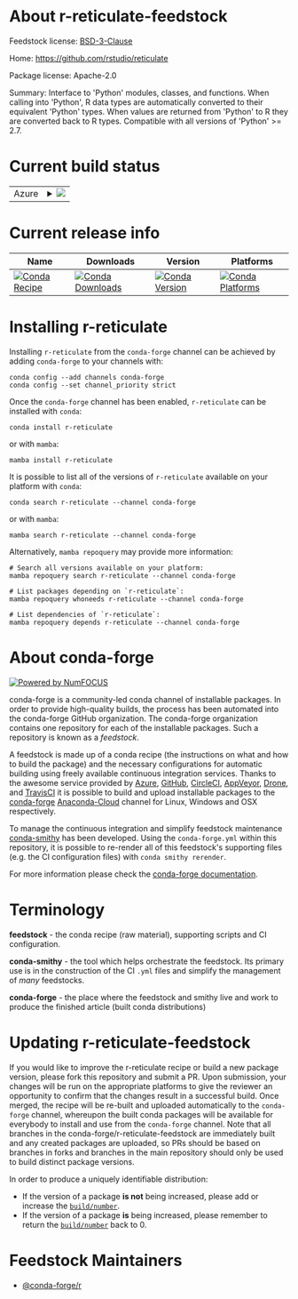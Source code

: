 About r-reticulate-feedstock
============================

Feedstock license: [BSD-3-Clause](https://github.com/conda-forge/r-reticulate-feedstock/blob/main/LICENSE.txt)

Home: https://github.com/rstudio/reticulate

Package license: Apache-2.0

Summary: Interface to 'Python' modules, classes, and functions. When calling into 'Python', R data types are automatically converted to their equivalent 'Python' types. When values are returned from 'Python' to R they are converted back to R types. Compatible with all versions of 'Python' >= 2.7.

Current build status
====================


<table>
    
  <tr>
    <td>Azure</td>
    <td>
      <details>
        <summary>
          <a href="https://dev.azure.com/conda-forge/feedstock-builds/_build/latest?definitionId=1538&branchName=main">
            <img src="https://dev.azure.com/conda-forge/feedstock-builds/_apis/build/status/r-reticulate-feedstock?branchName=main">
          </a>
        </summary>
        <table>
          <thead><tr><th>Variant</th><th>Status</th></tr></thead>
          <tbody><tr>
              <td>linux_64_r_base3.6</td>
              <td>
                <a href="https://dev.azure.com/conda-forge/feedstock-builds/_build/latest?definitionId=1538&branchName=main">
                  <img src="https://dev.azure.com/conda-forge/feedstock-builds/_apis/build/status/r-reticulate-feedstock?branchName=main&jobName=linux&configuration=linux%20linux_64_r_base3.6" alt="variant">
                </a>
              </td>
            </tr><tr>
              <td>linux_64_r_base4.0</td>
              <td>
                <a href="https://dev.azure.com/conda-forge/feedstock-builds/_build/latest?definitionId=1538&branchName=main">
                  <img src="https://dev.azure.com/conda-forge/feedstock-builds/_apis/build/status/r-reticulate-feedstock?branchName=main&jobName=linux&configuration=linux%20linux_64_r_base4.0" alt="variant">
                </a>
              </td>
            </tr><tr>
              <td>linux_64_r_base4.1</td>
              <td>
                <a href="https://dev.azure.com/conda-forge/feedstock-builds/_build/latest?definitionId=1538&branchName=main">
                  <img src="https://dev.azure.com/conda-forge/feedstock-builds/_apis/build/status/r-reticulate-feedstock?branchName=main&jobName=linux&configuration=linux%20linux_64_r_base4.1" alt="variant">
                </a>
              </td>
            </tr><tr>
              <td>linux_aarch64_r_base4.0</td>
              <td>
                <a href="https://dev.azure.com/conda-forge/feedstock-builds/_build/latest?definitionId=1538&branchName=main">
                  <img src="https://dev.azure.com/conda-forge/feedstock-builds/_apis/build/status/r-reticulate-feedstock?branchName=main&jobName=linux&configuration=linux%20linux_aarch64_r_base4.0" alt="variant">
                </a>
              </td>
            </tr><tr>
              <td>linux_aarch64_r_base4.1</td>
              <td>
                <a href="https://dev.azure.com/conda-forge/feedstock-builds/_build/latest?definitionId=1538&branchName=main">
                  <img src="https://dev.azure.com/conda-forge/feedstock-builds/_apis/build/status/r-reticulate-feedstock?branchName=main&jobName=linux&configuration=linux%20linux_aarch64_r_base4.1" alt="variant">
                </a>
              </td>
            </tr><tr>
              <td>linux_ppc64le_r_base4.0</td>
              <td>
                <a href="https://dev.azure.com/conda-forge/feedstock-builds/_build/latest?definitionId=1538&branchName=main">
                  <img src="https://dev.azure.com/conda-forge/feedstock-builds/_apis/build/status/r-reticulate-feedstock?branchName=main&jobName=linux&configuration=linux%20linux_ppc64le_r_base4.0" alt="variant">
                </a>
              </td>
            </tr><tr>
              <td>linux_ppc64le_r_base4.1</td>
              <td>
                <a href="https://dev.azure.com/conda-forge/feedstock-builds/_build/latest?definitionId=1538&branchName=main">
                  <img src="https://dev.azure.com/conda-forge/feedstock-builds/_apis/build/status/r-reticulate-feedstock?branchName=main&jobName=linux&configuration=linux%20linux_ppc64le_r_base4.1" alt="variant">
                </a>
              </td>
            </tr><tr>
              <td>osx_64_r_base3.6</td>
              <td>
                <a href="https://dev.azure.com/conda-forge/feedstock-builds/_build/latest?definitionId=1538&branchName=main">
                  <img src="https://dev.azure.com/conda-forge/feedstock-builds/_apis/build/status/r-reticulate-feedstock?branchName=main&jobName=osx&configuration=osx%20osx_64_r_base3.6" alt="variant">
                </a>
              </td>
            </tr><tr>
              <td>osx_64_r_base4.0</td>
              <td>
                <a href="https://dev.azure.com/conda-forge/feedstock-builds/_build/latest?definitionId=1538&branchName=main">
                  <img src="https://dev.azure.com/conda-forge/feedstock-builds/_apis/build/status/r-reticulate-feedstock?branchName=main&jobName=osx&configuration=osx%20osx_64_r_base4.0" alt="variant">
                </a>
              </td>
            </tr><tr>
              <td>osx_64_r_base4.1</td>
              <td>
                <a href="https://dev.azure.com/conda-forge/feedstock-builds/_build/latest?definitionId=1538&branchName=main">
                  <img src="https://dev.azure.com/conda-forge/feedstock-builds/_apis/build/status/r-reticulate-feedstock?branchName=main&jobName=osx&configuration=osx%20osx_64_r_base4.1" alt="variant">
                </a>
              </td>
            </tr><tr>
              <td>osx_arm64_r_base4.0</td>
              <td>
                <a href="https://dev.azure.com/conda-forge/feedstock-builds/_build/latest?definitionId=1538&branchName=main">
                  <img src="https://dev.azure.com/conda-forge/feedstock-builds/_apis/build/status/r-reticulate-feedstock?branchName=main&jobName=osx&configuration=osx%20osx_arm64_r_base4.0" alt="variant">
                </a>
              </td>
            </tr><tr>
              <td>osx_arm64_r_base4.1</td>
              <td>
                <a href="https://dev.azure.com/conda-forge/feedstock-builds/_build/latest?definitionId=1538&branchName=main">
                  <img src="https://dev.azure.com/conda-forge/feedstock-builds/_apis/build/status/r-reticulate-feedstock?branchName=main&jobName=osx&configuration=osx%20osx_arm64_r_base4.1" alt="variant">
                </a>
              </td>
            </tr><tr>
              <td>win_64_r_base3.6</td>
              <td>
                <a href="https://dev.azure.com/conda-forge/feedstock-builds/_build/latest?definitionId=1538&branchName=main">
                  <img src="https://dev.azure.com/conda-forge/feedstock-builds/_apis/build/status/r-reticulate-feedstock?branchName=main&jobName=win&configuration=win%20win_64_r_base3.6" alt="variant">
                </a>
              </td>
            </tr><tr>
              <td>win_64_r_base4.0</td>
              <td>
                <a href="https://dev.azure.com/conda-forge/feedstock-builds/_build/latest?definitionId=1538&branchName=main">
                  <img src="https://dev.azure.com/conda-forge/feedstock-builds/_apis/build/status/r-reticulate-feedstock?branchName=main&jobName=win&configuration=win%20win_64_r_base4.0" alt="variant">
                </a>
              </td>
            </tr><tr>
              <td>win_64_r_base4.1</td>
              <td>
                <a href="https://dev.azure.com/conda-forge/feedstock-builds/_build/latest?definitionId=1538&branchName=main">
                  <img src="https://dev.azure.com/conda-forge/feedstock-builds/_apis/build/status/r-reticulate-feedstock?branchName=main&jobName=win&configuration=win%20win_64_r_base4.1" alt="variant">
                </a>
              </td>
            </tr>
          </tbody>
        </table>
      </details>
    </td>
  </tr>
</table>

Current release info
====================

| Name | Downloads | Version | Platforms |
| --- | --- | --- | --- |
| [![Conda Recipe](https://img.shields.io/badge/recipe-r--reticulate-green.svg)](https://anaconda.org/conda-forge/r-reticulate) | [![Conda Downloads](https://img.shields.io/conda/dn/conda-forge/r-reticulate.svg)](https://anaconda.org/conda-forge/r-reticulate) | [![Conda Version](https://img.shields.io/conda/vn/conda-forge/r-reticulate.svg)](https://anaconda.org/conda-forge/r-reticulate) | [![Conda Platforms](https://img.shields.io/conda/pn/conda-forge/r-reticulate.svg)](https://anaconda.org/conda-forge/r-reticulate) |

Installing r-reticulate
=======================

Installing `r-reticulate` from the `conda-forge` channel can be achieved by adding `conda-forge` to your channels with:

```
conda config --add channels conda-forge
conda config --set channel_priority strict
```

Once the `conda-forge` channel has been enabled, `r-reticulate` can be installed with `conda`:

```
conda install r-reticulate
```

or with `mamba`:

```
mamba install r-reticulate
```

It is possible to list all of the versions of `r-reticulate` available on your platform with `conda`:

```
conda search r-reticulate --channel conda-forge
```

or with `mamba`:

```
mamba search r-reticulate --channel conda-forge
```

Alternatively, `mamba repoquery` may provide more information:

```
# Search all versions available on your platform:
mamba repoquery search r-reticulate --channel conda-forge

# List packages depending on `r-reticulate`:
mamba repoquery whoneeds r-reticulate --channel conda-forge

# List dependencies of `r-reticulate`:
mamba repoquery depends r-reticulate --channel conda-forge
```


About conda-forge
=================

[![Powered by
NumFOCUS](https://img.shields.io/badge/powered%20by-NumFOCUS-orange.svg?style=flat&colorA=E1523D&colorB=007D8A)](https://numfocus.org)

conda-forge is a community-led conda channel of installable packages.
In order to provide high-quality builds, the process has been automated into the
conda-forge GitHub organization. The conda-forge organization contains one repository
for each of the installable packages. Such a repository is known as a *feedstock*.

A feedstock is made up of a conda recipe (the instructions on what and how to build
the package) and the necessary configurations for automatic building using freely
available continuous integration services. Thanks to the awesome service provided by
[Azure](https://azure.microsoft.com/en-us/services/devops/), [GitHub](https://github.com/),
[CircleCI](https://circleci.com/), [AppVeyor](https://www.appveyor.com/),
[Drone](https://cloud.drone.io/welcome), and [TravisCI](https://travis-ci.com/)
it is possible to build and upload installable packages to the
[conda-forge](https://anaconda.org/conda-forge) [Anaconda-Cloud](https://anaconda.org/)
channel for Linux, Windows and OSX respectively.

To manage the continuous integration and simplify feedstock maintenance
[conda-smithy](https://github.com/conda-forge/conda-smithy) has been developed.
Using the ``conda-forge.yml`` within this repository, it is possible to re-render all of
this feedstock's supporting files (e.g. the CI configuration files) with ``conda smithy rerender``.

For more information please check the [conda-forge documentation](https://conda-forge.org/docs/).

Terminology
===========

**feedstock** - the conda recipe (raw material), supporting scripts and CI configuration.

**conda-smithy** - the tool which helps orchestrate the feedstock.
                   Its primary use is in the construction of the CI ``.yml`` files
                   and simplify the management of *many* feedstocks.

**conda-forge** - the place where the feedstock and smithy live and work to
                  produce the finished article (built conda distributions)


Updating r-reticulate-feedstock
===============================

If you would like to improve the r-reticulate recipe or build a new
package version, please fork this repository and submit a PR. Upon submission,
your changes will be run on the appropriate platforms to give the reviewer an
opportunity to confirm that the changes result in a successful build. Once
merged, the recipe will be re-built and uploaded automatically to the
`conda-forge` channel, whereupon the built conda packages will be available for
everybody to install and use from the `conda-forge` channel.
Note that all branches in the conda-forge/r-reticulate-feedstock are
immediately built and any created packages are uploaded, so PRs should be based
on branches in forks and branches in the main repository should only be used to
build distinct package versions.

In order to produce a uniquely identifiable distribution:
 * If the version of a package **is not** being increased, please add or increase
   the [``build/number``](https://docs.conda.io/projects/conda-build/en/latest/resources/define-metadata.html#build-number-and-string).
 * If the version of a package **is** being increased, please remember to return
   the [``build/number``](https://docs.conda.io/projects/conda-build/en/latest/resources/define-metadata.html#build-number-and-string)
   back to 0.

Feedstock Maintainers
=====================

* [@conda-forge/r](https://github.com/conda-forge/r/)

